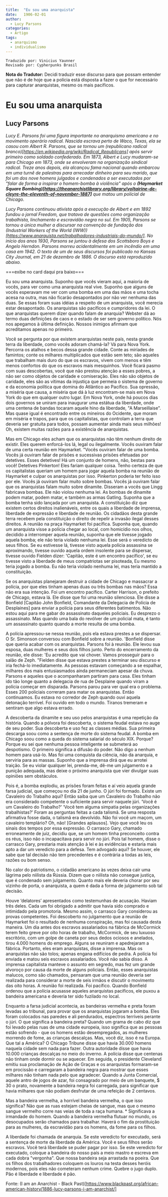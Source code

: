```yaml
---
title:  "Eu sou uma anarquista"
date:   1906-02-01
author:
  - Lucy Parsons
categories:
  - Artigo
tags:
  - anarquismo  
  - individualismo
---
```

```
Traduzido por: Vinicius Yaunner
Revisado por: Cypherpunks Brasil
```
**Nota do Tradutor:**
Decidi traduzir esse discurso para que possam entender que não é de hoje que a polícia está disposta a fazer o que for necessário para capturar anarquistas, mesmo os mais pacíficos. 

# Eu sou uma anarquista
## Lucy Parsons

*Lucy E. Parsons foi uma figura importante no anarquismo americano e no movimento operário radical. Nascida escrava perto de Waco, Texas, ela se casou com Albert R. Parsons, que se tornou um (republicano radical branco)[https://en.wikipedia.org/wiki/Radical_Republicans] após servir primeiro como soldado confederado. Em 1873, Albert e Lucy mudaram-se para Chicago em 1873, onde se envolveram na organização sindical radical. Treze anos depois, ela alcançou fama nacional quando embarcou em uma turnê de palestras para arrecadar dinheiro para seu marido, que foi um dos nove homens julgados e condenados a ser executados por "falar de forma a inspirar o homem-bomba à violência" após o **(Haymarket Square Bombing)[https://theanarchistlibrary.org/library/voltairine-de-cleyre-the-eleventh-of-november-1887]** que matou um policial de Chicago.*

*Lucy Parsons continuou ativista após a execução de Albert e em 1892 fundou o jornal Freedom, que tratava de questões como organização trabalhista, linchamento e escravidão negra no sul. Em 1905, Parsons se tornou a única mulher a discursar na convenção de fundação dos (Industrial Workers of the World (IWW))[https://www.anarquista.net/trabalhadores-industriais-do-mundo/]. No início dos anos 1930, Parsons se juntou à defesa dos Scottsboro Boys e Angelo Herndon. Parsons morreu acidentalmente em um incêndio em uma casa em 1942. O texto de um de seus discursos foi publicado no Kansas City Journal, em 21 de dezembro de 1886. O discurso está reproduzido abaixo.*

===exibe no card daqui pra baixo===

Eu sou uma anarquista. Suponho que vocês vieram aqui, a maioria de vocês, para ver como uma anarquista real vive. Suponho que alguns de vocês esperavam me ver com uma bomba em uma das mãos e uma tocha acesa na outra, mas não ficarão desapontados por não ver nenhuma das duas. Se essas foram suas idéias a respeito de um anarquista, você merecia estar desapontado. Os anarquistas são pacíficos e cumpridores da lei. O que anarquistas querem dizer quando falam de anarquia? Webster dá ao termo duas definições de caos e o estado de ser sem governo político. Nós nos apegamos à última definição. Nossos inimigos afirmam que acreditamos apenas no primeiro.

Você se pergunta por que existem anarquistas neste país, nesta grande terra da liberdade, como vocês adoram chamá-la? Vá para Nova York. Percorra os atalhos e becos dessa grande cidade. Conte as miríades de famintos; conte os milhares multiplicados que estão sem teto; são aqueles que trabalham mais duro do que os escravos, vivem com menos e têm menos confortos do que os escravos mais mesquinhos. Você ficará pasmo com suas descobertas, você que não prestou atenção a esses pobres, a não ser como objetos de caridade e comiseração. Eles não são objetos de caridade, eles são as vítimas da injustiça que permeia o sistema de governo e da economia política que domina do Atlântico ao Pacífico. Sua opressão, a miséria que causa, a miséria que dá à luz encontram-se mais em Nova York do que em qualquer outro lugar. Em Nova York, onde há poucos dias dois governos se uniram para inaugurar uma estátua da liberdade, onde uma centena de bandas tocaram aquele hino da liberdade, "A Marseillaise". Mas quase igual é encontrado entre os mineiros do Ocidente, que moram em miséria e trapos, para que os capitalistas, que controlam a terra que deveria ser gratuita para todos, possam aumentar ainda mais seus milhões! Oh, existem muitas razões para a existência de anarquistas.

Mas em Chicago eles acham que os anarquistas não têm nenhum direito de existir. Eles querem enforcá-los lá, legal ou ilegalmente. Vocês ouviram falar de uma certa reunião em Haymarket. "Vocês ouviram falar de uma bomba. Vocês já ouviram falar de prisões e sucessivas prisões efetuadas por detetives. Esses detetives! Há um conjunto de homens, não, bestas para você! Detetives Pinkerton! Eles fariam qualquer coisa. Tenho certeza de que os capitalistas queriam um homem para jogar aquela bomba na reunião de Haymarket e culpar os anarquistas por isso. Pinkerton poderia ter feito isso por ele. Vocês já ouviram falar muito sobre bombas. Vocês já ouviram falar que os anarquistas falam muito sobre dinamite. Disseram a vocês que Lingg fabricava bombas. Ele não violou nenhuma lei. As bombas de dinamite podem matar, podem matar, e também as armas Gatling. Suponha que a bomba tenha sido lançada por um anarquista. A constituição diz que existem certos direitos inalienáveis, entre os quais a liberdade de imprensa, liberdade de expressão e liberdade de reunião. Os cidadãos desta grande terra recebem pela constituição o direito de repelir a invasão ilegal desses direitos. A reunião na praça Haymarket foi pacífica. Suponha que, quando um anarquista visse a polícia chegar ao local, com homicídio nos olhos, decidido a interromper aquela reunião, suponha que ele tivesse jogado aquela bomba; ele não teria violado nenhuma lei. Esse será o veredicto de seus filhos. Se eu estivesse lá, tivesse visto aquela polícia assassina se aproximando, tivesse ouvido aquela ordem insolente para se dispersar, tivesse ouvido Fielden dizer: 'Capitão, este é um encontro pacífico', se eu tivesse visto a liberdade de meus compatriotas ser pisoteada, Eu mesmo teria jogado a bomba. Eu não teria violado nenhuma lei, mas teria mantido a constituição.

Se os anarquistas planejaram destruir a cidade de Chicago e massacrar a polícia, por que eles tinham apenas duas ou três bombas nas mãos? Essa não era sua intenção. Foi um encontro pacífico. Carter Harrison, o prefeito de Chicago, estava lá. Ele disse que foi uma reunião silenciosa. Ele disse a Bonfield [Capitão John Bonfield, Comandante da Delegacia de Polícia de Desplaines] para enviar a polícia para seus diferentes batimentos. Não estou aqui para me gabar do assassinato daqueles policiais. Eu desprezo o assassinato. Mas quando uma bala do revólver de um policial mata, é tanto um assassinato quanto quando a morte resulta de uma bomba.

A polícia apressou-se nessa reunião, pois ela estava prestes a se dispersar. O Sr. Simonson conversou com Bonfield sobre a reunião. 'Bonfield disse que queria acabar com os anarquistas. Parsons foi à reunião. Ele levou sua esposa, duas mulheres e seus dois filhos junto. Perto do encerramento da reunião, ele disse: 'Eu acredito que vai chover. Vamos prosseguir para o salão de Zeph. "Fielden disse que estava prestes a terminar seu discurso e iria fechá-lo imediatamente. As pessoas estavam começando a se espalhar, milhares dos mais entusiasmados ainda permaneciam apesar da chuva. Parsons e aqueles que o acompanharam partiram para casa. Eles tinham ido tão longe quanto a delegacia de rua de Desplaine quando viram a polícia começar em disparada. Parsons parou para ver qual era o problema. Esses 200 policiais correram para matar os anarquistas. Então continuamos. Eu estava no corredor de Zeph quando ouvi aquela detonação terrível. Foi ouvido em todo o mundo. Tiranos tremeram e sentiram que algo estava errado.

A descoberta da dinamite e seu uso pelos anarquistas é uma repetição da história. Quando a pólvora foi descoberta, o sistema feudal estava no auge de seu poder. Sua descoberta e uso fez as classes médias. Sua primeira descarga soou como a sentença de morte do sistema feudal. A bomba em Chicago soou como a queda do sistema salarial do século XIX. Porque? Porque eu sei que nenhuma pessoa inteligente se submeterá ao despotismo. O primeiro significa a difusão do poder. Não digo a nenhum homem para usá-lo. Mas foi uma conquista da ciência, não da anarquia, e serviria para as massas. Suponho que a imprensa dirá que eu arrotei traição. Se eu violar qualquer lei, prenda-me, dê-me um julgamento e a punição adequada, mas deixe o próximo anarquista que vier divulgar suas opiniões sem obstáculos.

Pois é, a bomba explodiu, as prisões foram feitas e aí veio aquela grande farsa judicial, que começou no dia 21 de junho. O júri foi formado. Existe um Cavaleiro do Trabalho aqui? Então saiba que um Cavaleiro do Trabalho não era considerado competente o suficiente para servir naquele júri. ‘Você é um Cavaleiro do Trabalho?’ ‘Você tem alguma simpatia pelas organizações trabalhistas?’ Foram as perguntas feitas a cada talismã. Se uma resposta afirmativa fosse dada, o talismã era devolvido. Não foi você um maçom, um cavaleiro templário? Oh, não! [Grandes aplausos]. Vejo que você leu os sinais dos tempos por essa expressão. O carrasco Gary, chamado erroneamente de juiz, decidiu que, se um homem tinha preconceito contra os réus, isso não o incapacitava para servir no júri. Pois tal homem, disse o carrasco Gary, prestaria mais atenção à lei e às evidências e estaria mais apto a dar um veredicto para a defesa. Tem advogado aqui? Se houver, ele sabe que tal decisão não tem precedentes e é contrária a todas as leis, razões ou bom senso.

No calor do patriotismo, o cidadão americano às vezes deixa cair uma lágrima pelo niilista da Rússia. Dizem que o niilista não consegue justiça, que é condenado sem julgamento. Quanto mais ele deveria chorar por seu vizinho de porta, o anarquista, a quem é dada a forma de julgamento sob tal decisão.

Houve ‘delatores’ apresentados como testemunhas de acusação. Haviam três deles. Cada um foi obrigado a admitir que havia sido comprado e intimidado pela promotoria. Mesmo assim, o carrasco Gary considerou as provas competentes. Foi descoberto no julgamento que a reunião de Haymarket foi o resultado de nenhuma conspiração, mas foi causada desta maneira. Um dia antes dos escravos assalariados na fábrica de McCormick terem feito greve por oito horas de trabalho, McCormick, de seu luxuoso escritório, com um golpe de caneta por seus dedos ociosos e anelados, tirou 4.000 homens do emprego. Alguns se reuniram e apedrejaram a fábrica. Portanto, eles eram anarquistas, disse a imprensa. Mas os anarquistas não são tolos; apenas engana edifícios de pedra. A polícia foi enviada e matou seis escravos assalariados. Você não sabia disso. A imprensa capitalista manteve o assunto em segredo, mas fez um grande alvoroço por causa da morte de alguns policiais. Então, esses anarquistas malucos, como são chamados, pensaram que uma reunião deveria ser realizada para considerar a morte de seis irmãos e discutir o movimento das oito horas. A reunião foi realizada. Foi pacífico. Quando Bonfield ordenou que a polícia acusasse aqueles anarquistas pacíficos, ele puxou a bandeira americana e deveria ter sido fuzilado no local.

Enquanto a farsa judicial acontecia, as bandeiras vermelha e preta foram levadas ao tribunal, para provar que os anarquistas jogaram a bomba. Eles foram colocados nas paredes e ali pendurados, espectros terríveis perante o júri. O que significa a bandeira preta? Quando um grama de cabo diz que foi levado pelas ruas de uma cidade europeia, isso significa que as pessoas estão sofrendo - que os homens estão desempregados, as mulheres morrendo de fome, as crianças descalças. Mas, você diz, isso é na Europa. Que tal a América? O Chicago Tribune disse que havia 30.000 homens naquela cidade sem nada para fazer. Outra autoridade disse que havia 10.000 crianças descalças no meio do inverno. A polícia disse que centenas não tinham onde dormir ou se aquecer. Em seguida, o presidente Cleveland emitiu sua proclamação de Ação de Graças e os anarquistas formaram-se em procissão e carregaram a bandeira negra para mostrar que esses milhares não tinham nada pelo que agradecer. Quando a Junta Comercial, aquele antro de jogos de azar, foi consagrado por meio de um banquete, $ 30 o prato, novamente a bandeira negra foi carregada, para significar que havia milhares que não podiam desfrutar de uma refeição de 2 centavos.

Mas a bandeira vermelha, a horrível bandeira vermelha, o que isso significa? Não que as ruas estejam cheias de sangue, mas que o mesmo sangue vermelho corre nas veias de toda a raça humana. * Significava a irmandade do homem. Quando a bandeira vermelha flutuar no mundo, os desocupados serão chamados para trabalhar. Haverá o fim da prostituição para as mulheres, da escravidão para os homens, da fome para os filhos.

A liberdade foi chamada de anarquia. Se este veredicto for executado, será a sentença de morte da liberdade da América. Você e seus filhos serão escravos. Você terá liberdade se puder pagar por isso. Se este veredicto for executado, coloque a bandeira do nosso país a meio mastro e escreva em cada dobra "vergonha". Que nossa bandeira seja arrastada na poeira. Que os filhos dos trabalhadores coloquem os louros na testa desses heróis modernos, pois eles não cometeram nenhum crime. Quebre o jugo duplo. Pão é liberdade e liberdade é pão.

Fonte: (I am an Anarchist - Black Past)[https://www.blackpast.org/african-american-history/1886-lucy-parsons-i-am-anarchist/]